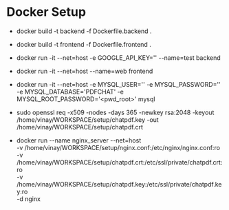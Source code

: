 # Docker Setup
- docker build -t  backend -f Dockerfile.backend .
- docker build -t  frontend -f Dockerfile.frontend .

- docker run -it --net=host -e GOOGLE_API_KEY='<KEY>' --name=test backend
- docker run -it --net=host --name=web frontend
- docker run -it --net=host -e MYSQL_USER='<dev user name>' -e MYSQL_PASSWORD='<pwd>' -e MYSQL_DATABASE='PDFCHAT' -e MYSQL_ROOT_PASSWORD='<pwd_root>' mysql

- sudo openssl req -x509 -nodes -days 365 -newkey rsa:2048 -keyout /home/vinay/WORKSPACE/setup/chatpdf.key -out /home/vinay/WORKSPACE/setup/chatpdf.crt
- docker run --name nginx_server --net=host \
-v /home/vinay/WORKSPACE/setup/nginx.conf:/etc/nginx/nginx.conf:ro \
-v /home/vinay/WORKSPACE/setup/chatpdf.crt:/etc/ssl/private/chatpdf.crt:ro \
-v /home/vinay/WORKSPACE/setup/chatpdf.key:/etc/ssl/private/chatpdf.key:ro \
-d nginx
